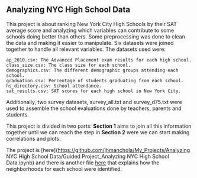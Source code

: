## Analyzing NYC High School Data

This project is about ranking New York City High Schools by their SAT average score and analyzing which variables can contribute to some schools doing better than others. Some preprocessing was done to clean the data and making it easier to manipulate. Six datasets were joined together to handle all relevant variables. The datasets used were:

    ap_2010.csv: The Advanced Placement exam results for each high school.
    class_size.csv: The class size for each school.
    demographics.csv: The different demographic groups attending each school.
    graduation.csv: Percentage of students graduating from each school.
    hs_directory.csv: School attendance.
    sat_results.csv: SAT scores for each high school in New York City.

Additionally, two survey datasets, survey_all.txt and survey_d75.txt were used to assemble the school evaluations done by teachers, parents and students.

This project is divided in two parts: __Section 1__ aims to join all this information together until we can reach the step in __Section 2__ were we can start making correlations and plots.

The project is [here](https://github.com/jhmanchola/My_Projects/Analyzing NYC High School Data/Guided Project_Analyzing NYC High School Data.ipynb) and there is another file [here](https://github.com/jhmanchola/My_Projects/blob/master/Analyzing%20NYC%20High%20School%20Data/Finding%20NYC%20Neigborhoods%20with%20best%20High%20Schools.ipynb) that explains how the neighborhoods for each school were identified.
